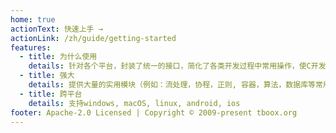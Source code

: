 ```yaml
---
home: true
actionText: 快速上手 →
actionLink: /zh/guide/getting-started
features:
  - title: 为什么使用
    details: 针对各个平台，封装了统一的接口，简化了各类开发过程中常用操作，使C开发更加的简单高效
  - title: 强大
    details: 提供大量的实用模块（例如：流处理，协程，正则, 容器，算法，数据库等常用模块）
  - title: 跨平台
    details: 支持windows, macOS, linux, android, ios
footer: Apache-2.0 Licensed | Copyright © 2009-present tboox.org
---
```



